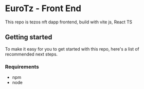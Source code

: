 # EuroTz - Front End

This repo is tezos nft dapp frontend, build with vite js, React TS

## Getting started

To make it easy for you to get started with this repo, here's a list of recommended next steps.

### Requirements

- npm
- node


